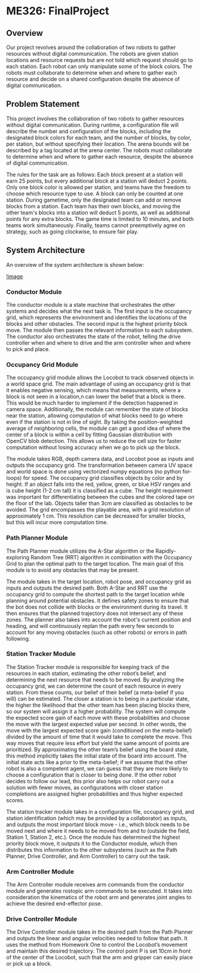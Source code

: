 # ME326: FinalProject

## Overview

Our project revolves around the collaboration of two robots to gather resources without digital communication. The robots are given station locations and resource requests but are not told which request should go to each station. Each robot can only manipulate some of the block colors. The robots must collaborate to determine when and where to gather each resource and decide on a shared configuration despite the absence of digital communication.

## Problem Statement

This project involves the collaboration of two robots to gather resources without digital communication. During runtime, a configuration file will describe the number and configuration of the blocks, including the designated block colors for each team, and the number of blocks, by color, per station, but without specifying their location. The arena bounds will be described by a tag located at the arena center. The robots must collaborate to determine when and where to gather each resource, despite the absence of digital communication.

The rules for the task are as follows: Each block present at a station will earn 25 points, but every additional block at a station will deduct 2 points. Only one block color is allowed per station, and teams have the freedom to choose which resource type to use. A block can only be counted at one station. During gametime, only the designated team can add or remove blocks from a station. Each team has their own blocks, and moving the other team's blocks into a station will deduct 5 points, as well as additional points for any extra blocks. The game time is limited to 10 minutes, and both teams work simultaneously. Finally, teams cannot preemptively agree on strategy, such as going clockwise, to ensure fair play.

## System Architecture

An overview of the system architecture is shown below:

[!image](https://imgur.com/a/7UjXKWs)

### Conductor Module

The conductor module is a state machine that orchestrates the other systems and decides what the next task is. The first input is the occupancy grid, which represents the environment and identifies the locations of the blocks and other obstacles. The second input is the highest priority block move. The module then passes the relevant information to each subsystem. The conductor also orchestrates the state of the robot, telling the drive controller when and where to drive and the arm controller when and where to pick and place.

### Occupancy Grid Module

The occupancy grid module allows the Locobot to track observed objects in a world space grid. The main advantage of using an occupancy grid is that it enables negative sensing, which means that measurements, where a block is not seen in a location,n can lower the belief that a block is there. This would be much harder to implement if the detection happened in camera space. Additionally, the module can remember the state of blocks near the station, allowing computation of what blocks need to go where even if the station is not in line of sight. By taking the position-weighted average of neighboring cells, the module can get a good idea of where the center of a block is within a cell by fitting Gaussian distribution with OpenCV blob detection. This allows us to reduce the cell size for faster computation without losing accuracy when we go to pick up the block.

The module takes RGB, depth camera data, and Locobot pose as inputs and outputs the occupancy grid. The transformation between camera UV space and world space is done using vectorized numpy equations (no python for-loops) for speed. The occupancy grid classifies objects by color and by height. If an object falls into the red, yellow, green, or blue HSV ranges and is cube height (1-2 cm tall) it is classified as a cube. The height requirement was important for differentiating between the cubes and the colored tape on the floor of the lab. Objects taller than 3cm are classified as obstacles to be avoided.  The grid encompasses the playable area, with a grid resolution of approximately 1 cm. This resolution can be decreased for smaller blocks, but this will incur more computation time. 

### Path Planner Module

The Path Planner module utilizes the A-Star algorithm or the Rapidly-exploring Random Tree (RRT) algorithm in combination with the Occupancy Grid to plan the optimal path to the target location. The main goal of this module is to avoid any obstacles that may be present. 

The module takes in the target location, robot pose, and occupancy grid as inputs and outputs the desired path. Both A-Star and RRT use the occupancy grid to compute the shortest path to the target location while planning around potential obstacles. It defines safety zones to ensure that the bot does not collide with blocks or the environment during its travel. It then ensures that the planned trajectory does not intersect any of these zones.  The planner also takes into account the robot's current position and heading, and will continuously replan the path every few seconds to account for any moving obstacles (such as other robots) or errors in path following. 

### Station Tracker Module

The Station Tracker module is responsible for keeping track of the resources in each station, estimating the other robot’s belief, and determining the next resource that needs to be moved. By analyzing the occupancy grid, we can determine the count of each resource in every station. From these counts, our belief of their belief (a meta-belief if you will) can be estimated. The closer a station is to being in a particular state, the higher the likelihood that the other team has been placing blocks there, so our system will assign it a higher probability. The system will compute the expected score gain of each move with these probabilities and choose the move with the largest expected value per second. In other words, the move with the largest expected score gain (conditioned on the meta-belief) divided by the amount of time that it would take to complete the move. This way moves that require less effort but yield the same amount of points are prioritized. By approximating the other team’s belief using the board state, this method implicitly takes the initial state of the board into account. The initial state acts like a prior to the meta-belief; if we assume that the other robot is also a competent agent, we can guess that they are more likely to choose a configuration that is closer to being done. If the other robot decides to follow our lead, this prior also helps our robot carry out a solution with fewer moves, as configurations with closer station completions are assigned higher probabilities and thus higher expected scores.

The station tracker module takes in a configuration file, occupancy grid, and station identification (which may be provided by a collaborator) as inputs, and outputs the most important block move - i.e., which block needs to be moved next and where it needs to be moved from and to (outside the field, Station 1, Station 2, etc.). Once the module has determined the highest priority block move, it outputs it to the Conductor module, which then distributes this information to the other subsystems (such as the Path Planner, Drive Controller, and Arm Controller) to carry out the task.

### Arm Controller Module

The Arm Controller module receives arm commands from the conductor module and generates rostopic arm commands to be executed. It takes into consideration the kinematics of the robot arm and generates joint angles to achieve the desired end-effector pose.

### Drive Controller Module

The Drive Controller module takes in the desired path from the Path Planner and outputs the linear and angular velocities needed to follow that path. It uses the method from Homework One to control the Locobot’s movement and maintain this desired trajectory. The control point P is set 10cm in front of the center of the Locobot, such that the arm and gripper can easily place or pick up a block.
